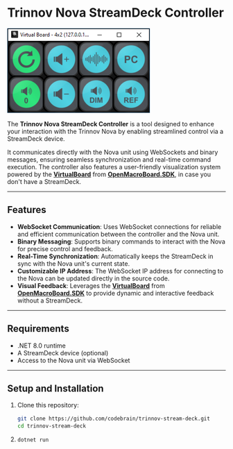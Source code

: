 # Trinnov Nova StreamDeck Controller

![Trinnov Nova StreamDeck Controller](docs/controller.png)

The **Trinnov Nova StreamDeck Controller** is a tool designed to enhance your interaction with the Trinnov Nova by enabling streamlined control via a StreamDeck device.

It communicates directly with the Nova unit using WebSockets and binary messages, ensuring seamless synchronization and real-time command execution. The controller also features a user-friendly visualization system powered by the [**VirtualBoard**](https://github.com/OpenMacroBoard/OpenMacroBoard.SDK/tree/master/src/OpenMacroBoard.VirtualBoard) from [**OpenMacroBoard.SDK**](https://github.com/OpenMacroBoard/OpenMacroBoard.SDK), in case you don't have a StreamDeck.

---

## Features

- **WebSocket Communication**: Uses WebSocket connections for reliable and efficient communication between the controller and the Nova unit.
- **Binary Messaging**: Supports binary commands to interact with the Nova for precise control and feedback.
- **Real-Time Synchronization**: Automatically keeps the StreamDeck in sync with the Nova unit's current state.
- **Customizable IP Address**: The WebSocket IP address for connecting to the Nova can be updated directly in the source code.
- **Visual Feedback**: Leverages the [**VirtualBoard**](https://github.com/OpenMacroBoard/OpenMacroBoard.SDK/tree/master/src/OpenMacroBoard.VirtualBoard) from [**OpenMacroBoard.SDK**](https://github.com/OpenMacroBoard/OpenMacroBoard.SDK) to provide dynamic and interactive feedback without a StreamDeck.

---

## Requirements

- .NET 8.0 runtime
- A StreamDeck device (optional)
- Access to the Nova unit via WebSocket

---

## Setup and Installation

1. Clone this repository:
   ```bash
   git clone https://github.com/codebrain/trinnov-stream-deck.git
   cd trinnov-stream-deck

2. `dotnet run`
